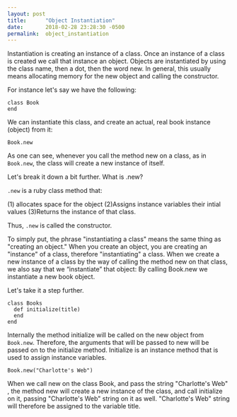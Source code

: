 ```yaml
---
layout: post
title:      "Object Instantiation"
date:       2018-02-28 23:28:30 -0500
permalink:  object_instantiation
---
```



Instantiation is creating an instance of a class. Once an instance of a class is created we call that instance an object. Objects are instantiated by using the class name, then a dot, then the word new.  In general, this usually means allocating memory for the new object and calling the constructor. 

For instance let's say we have the following:
```
class Book
end
```

We can instantiate this class, and create an actual, real book instance (object) from it:

`Book.new `


As one can see, whenever you call the method new on a class, as in `Book.new`, the class will create a new instance of itself. 

Let's break it down a bit further. What is .new?

`.new` is a ruby class method that:

(1) allocates space for the object 
(2)Assigns instance variables their intial values
(3)Returns the instance of that class.

Thus, `.new` is called the constructor. 

To simply put, the phrase "instantiating a class" means the same thing as "creating an object." When you create an object, you are creating an "instance" of a class, therefore "instantiating" a class. 
When we create a new instance of a class by the way of calling the method new on that class, we also say that we “instantiate” that object: By calling Book.new we instantiate a new book object.

Let's take it a step further.

```
class Books
  def initialize(title)
  end
end
```

Internally the method initialize will be called on the new object from` Book.new`. Therefore, the arguments that will be passed to new will be passed on to the initialize method. Initialize is an instance method that is used to assign instance variables.

`Book.new("Charlotte's Web")`

When we call new on the class Book, and pass the string "Charlotte's Web" , the method new will create a new instance of the class, and call initialize on it, passing "Charlotte's Web" string on it as well. "Charlotte's Web" string will therefore be assigned to the variable title. 






